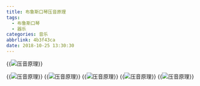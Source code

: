 ```yaml
---
title: 布鲁斯口琴压音原理
tags:
  - 布鲁斯口琴
  - 器乐
categories: 音乐
abbrlink: 4b3f43ca
date: 2018-10-25 13:30:30
---
```


{{<img src="http://ian2.oss-cn-hangzhou.aliyuncs.com/2018-10-25-053142.jpg" alt="压音原理">}}

{{<img src="http://ian2.oss-cn-hangzhou.aliyuncs.com/2018-10-25-053248.jpg" alt="压音原理">}}
{{<img src="http://ian2.oss-cn-hangzhou.aliyuncs.com/2018-10-25-053319.jpg" alt="压音原理">}}
{{<img src="http://ian2.oss-cn-hangzhou.aliyuncs.com/2018-10-25-053351.jpg" alt="压音原理">}}
{{<img src="http://ian2.oss-cn-hangzhou.aliyuncs.com/2018-10-25-053451.jpg" alt="压音原理">}}
{{<img src="http://ian2.oss-cn-hangzhou.aliyuncs.com/2018-10-25-053413.jpg" alt="压音原理">}}
